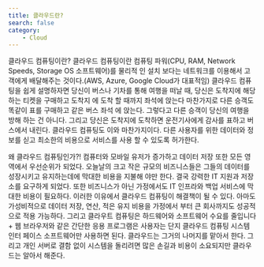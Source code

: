 ```yaml
---
title: 클라우드란? 
search: false
category:
    - Cloud
---
```



클라우드 컴퓨팅이란?
클라우드 컴퓨팅이란 컴퓨팅 파워(CPU, RAM, Network Speeds, Storage OS 소프트웨어)를 물리적 인 설치 보다는 네트워크를 이용해서 고객에게 배달해주는 것이다.(AWS, Azure, Google Cloud가 대표적임)
클라우드 컴퓨팅을 쉽게 설명하자면
당신이 버스나 기차를 통해 여행을 떠날 때, 당신은 도착지에 해당하는 티켓을 구매하고 도착지 에 도착 할 때까지 좌석에 앉는다 마찬가지로 다른 승객도 똑같이 표를 구매하고 같은 버스 좌석 에 앉는다. 그렇다고 다른 승객이 당신의 여행을 방해 하는 건 아니다. 그리고 당신은 도착지에 도착하면 운전기사에게 감사를 표하고 버스에서 내린다. 클라우드 컴퓨팅도 이와 마찬가지이다.
다른 사용자를 위한 데이터와 정보를 싣고 최소한의 비용으로 서비스를 사용 할 수 있도록 허가한다.

왜 클라우드 컴퓨팅인가?!
컴퓨터와 모바일 유저가 증가하고 데이터 저장 또한 모든 영역에서 우선순위가 되었다. 오늘날의 크고 작은 규모의 비즈니스들은 그들의 데이터를 성장시키고 유지하는데에 막대한 비용을 지불해 야만 한다. 결국 강력한 IT 지원과 저장소를 요구하게 되었다. 또한 비즈니스가 아닌 가정에서도 IT 인프라와 백업 서비스에 막대한 비용이 필요하다.
이러한 이유에서 클라우드 컴퓨팅이 해결책이 될 수 있다.
아마도 가성비적으로 데이터 저장, 연산, 적은 유지 비용을 가정에서 부터 큰 회사까지도 성공적으로 적용 가능하다.
그리고 클라우트 컴퓨팅은 하드웨어와 소프트웨어 수요를 줄입니다 +
웹 브라우저와 같은 간단한 응용 프로그램은 사용자는 단지 클라우드 컴퓨팅 시스템 인터 페이스 소프트웨어만 사용하면 된다. 클라우드는 그거의 나머지를 맡아서 한다.
그리고 개인 서버로 결함 없이 시스템을 돌리려면 많은 손길과 비용이 소요되지만 클라우드는 알아서 해준다.
